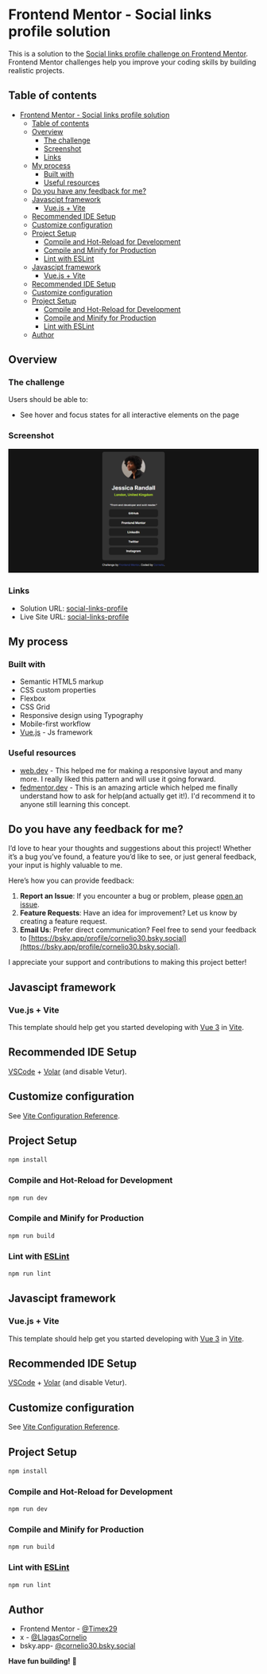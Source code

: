 # Frontend Mentor - Social links profile solution

This is a solution to the [Social links profile challenge on Frontend Mentor](https://www.frontendmentor.io/challenges/social-links-profile-UG32l9m6dQ). Frontend Mentor challenges help you improve your coding skills by building realistic projects. 

## Table of contents

- [Frontend Mentor - Social links profile solution](#frontend-mentor---social-links-profile-solution)
  - [Table of contents](#table-of-contents)
  - [Overview](#overview)
    - [The challenge](#the-challenge)
    - [Screenshot](#screenshot)
    - [Links](#links)
  - [My process](#my-process)
    - [Built with](#built-with)
    - [Useful resources](#useful-resources)
  - [Do you have any feedback for me?](#do-you-have-any-feedback-for-me)
  - [Javascipt framework](#javascipt-framework)
    - [Vue.js + Vite](#vuejs--vite)
  - [Recommended IDE Setup](#recommended-ide-setup)
  - [Customize configuration](#customize-configuration)
  - [Project Setup](#project-setup)
    - [Compile and Hot-Reload for Development](#compile-and-hot-reload-for-development)
    - [Compile and Minify for Production](#compile-and-minify-for-production)
    - [Lint with ESLint](#lint-with-eslint)
  - [Javascipt framework](#javascipt-framework-1)
    - [Vue.js + Vite](#vuejs--vite-1)
  - [Recommended IDE Setup](#recommended-ide-setup-1)
  - [Customize configuration](#customize-configuration-1)
  - [Project Setup](#project-setup-1)
    - [Compile and Hot-Reload for Development](#compile-and-hot-reload-for-development-1)
    - [Compile and Minify for Production](#compile-and-minify-for-production-1)
    - [Lint with ESLint](#lint-with-eslint-1)
  - [Author](#author)

## Overview

### The challenge

Users should be able to:

- See hover and focus states for all interactive elements on the page

### Screenshot

![](./public/preview.jpg)

### Links

- Solution URL: [social-links-profile](https://github.com/Timex30/social-links-profile)
- Live Site URL: [social-links-profile](https://timex30.github.io/social-links-profile/)

## My process

### Built with

- Semantic HTML5 markup
- CSS custom properties
- Flexbox
- CSS Grid
- Responsive design using Typography
- Mobile-first workflow
- [Vue.js](https://vuejs.org/) -  Js framework  

### Useful resources

- [web.dev](https://web.dev/) - This helped me for making a responsive layout and many more. I really liked this pattern and will use it going forward.
- [fedmentor.dev](https://fedmentor.dev/) - This is an amazing article which helped me finally understand how to ask for help(and actually get it!). I'd recommend it to anyone still learning this concept.

## Do you have any feedback for me?

I’d love to hear your thoughts and suggestions about this project! Whether it’s a bug you’ve found, a feature you’d like to see, or just general feedback, your input is highly valuable to me.

Here’s how you can provide feedback:

1. **Report an Issue**: If you encounter a bug or problem, please [open an issue](https://github.com/Timex30/social-links-profile/issues).
2. **Feature Requests**: Have an idea for improvement? Let us know by creating a feature request.
3. **Email Us**: Prefer direct communication? Feel free to send your feedback to [https://bsky.app/profile/cornelio30.bsky.social](https://bsky.app/profile/cornelio30.bsky.social).

I appreciate your support and contributions to making this project better!



## Javascipt framework

### Vue.js + Vite

This template should help get you started developing with [Vue 3](https://vuejs.org/guide/introduction.html) in [Vite](https://vite.dev/guide/).

## Recommended IDE Setup

[VSCode](https://code.visualstudio.com/) + [Volar](https://marketplace.visualstudio.com/items?itemName=Vue.volar) (and disable Vetur).

## Customize configuration

See [Vite Configuration Reference](https://vite.dev/config/).

## Project Setup

```sh
npm install
```

### Compile and Hot-Reload for Development

```sh
npm run dev
```

### Compile and Minify for Production

```sh
npm run build
```

### Lint with [ESLint](https://eslint.org/)

```sh
npm run lint
```

## Javascipt framework

### Vue.js + Vite

This template should help get you started developing with [Vue 3](https://vuejs.org/guide/introduction.html) in [Vite](https://vite.dev/guide/).

## Recommended IDE Setup

[VSCode](https://code.visualstudio.com/) + [Volar](https://marketplace.visualstudio.com/items?itemName=Vue.volar) (and disable Vetur).

## Customize configuration

See [Vite Configuration Reference](https://vite.dev/config/).

## Project Setup

```sh
npm install
```

### Compile and Hot-Reload for Development

```sh
npm run dev
```

### Compile and Minify for Production

```sh
npm run build
```

### Lint with [ESLint](https://eslint.org/)

```sh
npm run lint
```

## Author
- Frontend Mentor - [@Timex29](https://www.frontendmentor.io/profile/Timex29)
- x - [@LlagasCornelio](https://x.com/LlagasCornelio)
- bsky.app- [@cornelio30.bsky.social](https://bsky.app/profile/cornelio30.bsky.social)
  

**Have fun building!** 🚀
